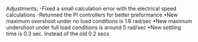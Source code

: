 Adjustments:
-Fixed a small calculation error with the electrical speed calculations
-Retunned the PI controllers for better preformance
      •New maximum overshoot under no load conditions is 1.6 rad/sec
      •New maximum undershoot under full load conditions is around 5 rad/sec
      •New settling time is 0.3 sec. Instead of the old 0.2 secs